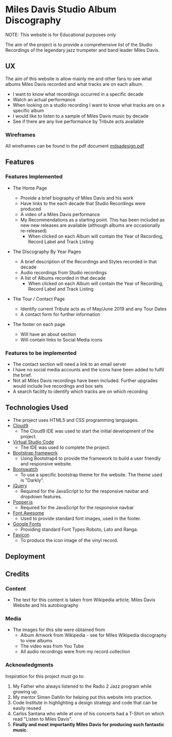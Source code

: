 # Miles Davis Studio Album Discography

NOTE: This website is for Educational purposes only

The aim of the project is to provide a comprehensive list of the Studio Recordings 
of the legendary jazz trumpeter and band leader Miles Davis. 

## UX

The aim of this website is allow mainly me and other fans to see what albums Miles Davis recorded 
and what tracks are on each album.

- I want to know what recordings occurred in a specific decade
- Watch an actual performance 
- When looking on a studio recording I want to know what tracks are on a specific album
- I would like to listen to a sample of Miles Davis music by decade
- See if there are any live performance by Tribute acts available

### Wireframes

All wireframes can be found in the pdf document [mdsadesign.pdf](assets/wireframes/mdsadesign.pdf)


## Features

### Features Implemented

- The Home Page
	- Provide a brief biography of Miles Davis and his work
	- Have links to the each decade that Studio Recordings were produced
	- A video of a Miles Davis performance
	- My Recommendations as a starting point. This has been included as new new releases are available (although albums are occasionally re-released)
		- When clicked on each Album will contain the Year of Recording, Record Label and Track Listing
	
- The Discography By Year Pages
	- A brief description of the Recordings and Styles recorded in that decade
	- Audio recordings from Studio recordings
	- A list of Albums recorded in that decade
		- When clicked on each Album will contain the Year of Recording, Record Label and Track Listing

- The Tour / Contact Page
	- Identify current Tribute acts as of May/June 2019 and any Tour Dates
	- A contact form for further information
	
- The footer on each page
	- Will have an about section
	- Will contain links to Social Media icons
	
### Features to be implemented

- The contact section will need a link to an email server
- I have no social media accounts and the icons have been added to fulfil the brief.
- Not all Miles Davis recordings have been included. Further upgrades would include live recordings and box sets
- A search facility to identify which tracks are on which recording


## Technologies Used

- The project uses HTML5 and CSS programming languages. 
- [Cloud9](https://c9.io/)
  - The Cloud9 IDE was used to start the initial development of the project.
- [Virtual Studio Code](https://code.visualstudio.com/)
  - The IDE was used to complete the project.
- [Bootstrap framework](https://getbootstrap.com/)
  - Using Bootstrap4  to provide the framework to build a user friendly and responsive website.
- [Bootswatch](https://bootswatch.com)
    - To use a specific bootstrap theme for the website. The theme used is "Darkly".
- [jQuery](https://jquery.com/)
    - Required for the JavaScript to for the responsive navbar and dropdown features.
- [Popper.js](https://popper.js.org/)
    - Required for the JavaScript for the responsive navbar
- [Font Awesome](https://fontawesome.com/start)
	- Used to provide standard font images, used in the footer.
- [Google Fonts](https://fonts.google.com/)
    - Providing standard Font Types Roboto, Lato and Ranga.
- [Favicon](https://realfavicongenerator.net/)
    - To produce the icon image of the vinyl record. 

## Deployment

## Credits

### Content

- The text for this content is taken from Wikipedia article, Miles Davis Website and his autobiography

### Media

- The images for this site were obtained from
	- Album Artwork from Wikipedia - see for Miles Wikipedia discography to view albums
	- The video was from You Tube 
	- All audio recordings were from my record collection 

### Acknowledgments

Inspiration for this project must go to:

1. My Father who always listened to the Radio 2 Jazz program while growing up.
2. My mentor Simen Dahlin for helping put this website into practice.
3. Code Institute in highlighting a design strategy and code that can be easily reused
3. Carlos Santana who while at one of his concerts had a T-Shirt on which read "Listen to Miles Davis".
4. **Finally and most importantly Miles Davis for producing such fantastic music.**

	
